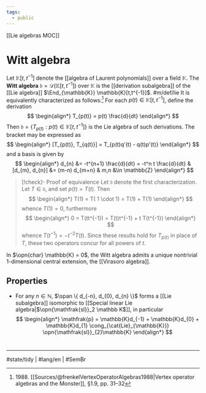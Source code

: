 ```yaml
---
tags:
  - public
---
```

[[Lie algebras MOC]]
# Witt algebra

Let $\mathbb{K}[t,t^{-1}]$ denote the [[algebra of Laurent polynomials]] over a field $\mathbb{K}$.
The **Witt algebra** $\mathfrak{d}= \mathcal{D}(\mathbb{K}[t,t^{-1}])$ over $\mathbb{K}$ is the [[derivation subalgebra]] of the [[Lie algebra]] $\End_{\mathbb{K}} \mathbb{K}[t,t^{-1}]$. #m/def/lie
It is equivalently characterized as follows:[^1988]
For each $p(t) \in \mathbb{K}[t,t^{-1}]$, define the derivation
$$
\begin{align*}
T_{p(t)} = p(t) \frac{d}{dt}
\end{align*}
$$
Then $\mathfrak{d} = \{ T_{p(t)} : p(t) \in \mathbb{K}[t,t^{-1}] \}$ is the Lie algebra of such derivations.
The bracket may be expressed as
$$
\begin{align*}
[T_{p(t)}, T_{q(t)}] = T_{p(t)q'(t) - q(t)p'(t)}
\end{align*}
$$
and a basis is given by
$$
\begin{align*}
d_{n} &= -t^{n+1} \frac{d}{dt} = -t^n t \frac{d}{dt} &
[d_{m}, d_{n}] &= (m-n) d_{m+n} & m,n &\in \mathbb{Z}
\end{align*}
$$

> [!check]- Proof of equivalence
> Let $\mathfrak{d}$ denote the first characterization.
> Let $T \in \mathfrak{d}$, and set $p(t) = T(t)$.
> Then
> $$
> \begin{align*}
> T(1) = T( 1 \cdot 1) = T(1) + T(1)
> \end{align*}
> $$
> whence $T(1) = 0$, furthermore
> $$
> \begin{align*}
> 0 = T(tt^{-1}) = T(t)t^{-1} + t T(t^{-1})
> \end{align*}
> $$
> whence $T(t^{-1}) = -t^{-2}T(t)$.
> Since these results hold for $T_{p(t)}$ in place of $T$, these two operators concur for all powers of $t$. <span class="QED"/>

  [^1988]: 1988\. [[Sources/@frenkelVertexOperatorAlgebras1988|Vertex operator algebras and the Monster]], §1.9, pp. 31–32

In $\opn{char} \mathbb{K} = 0$, the Witt algebra admits a unique nontrivial 1-dimensional central extension, the [[Virasoro algebra]].

## Properties

  - For any $n \in \mathbb{N}$, $\span \{ d_{-n}, d_{0}, d_{n} \}$ forms a [[Lie subalgebra]] isomorphic to [[Special linear Lie algebra|$\opn{\mathfrak{sl}}_2 \mathbb K$]], in particular
    $$
  \begin{align*}
  \mathfrak{p} = \mathbb{K}d_{-1} + \mathbb{K}d_{0} + \mathbb{K}d_{1} \cong_{\cat{Lie}_{\mathbb{K}}} \opn{\mathfrak{sl}}_{2}\mathbb{K}
  \end{align*}
  $$

#
---
#state/tidy | #lang/en | #SemBr
